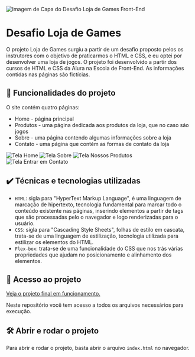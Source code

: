 ![Imagem de Capa do Desafio Loja de Games Front-End](https://github.com/josewellingtonn/loja-games/assets/152819590/1b15cdbf-acc1-440b-94f3-cc62bdea7948)

# Desafio Loja de Games

O projeto Loja de Games surgiu a partir de um desafio proposto pelos os instrutores com o objetivo de praticarmos o HTML e CSS, e eu optei por desenvolver uma loja de jogos. O projeto foi desenvolvido a partir dos cursos de HTML e CSS da Alura na Escola de Front-End. As informações contidas nas páginas são fictícias.

## 🔨 Funcionalidades do projeto

O site contém quatro páginas:
* Home - página principal
* Produtos - uma página dedicada aos produtos da loja, que no caso sáo jogos
* Sobre - uma página contendo algumas informações sobre a loja
* Contato - uma página que contém as formas de contato da loja

![Tela Home](https://github.com/josewellingtonn/loja-games/assets/152819590/b28be45c-899e-4a5c-8c6a-bdaacd4ec8a1)
![Tela Sobre](https://github.com/josewellingtonn/loja-games/assets/152819590/56cf2436-43f2-4eba-8d3a-e8c065c45594)
![Tela Nossos Produtos](https://github.com/josewellingtonn/loja-games/assets/152819590/7dd15ad4-6322-4ed3-9efd-c7a9fc97e70d)
![Tela Entrar em Contato](https://github.com/josewellingtonn/loja-games/assets/152819590/5f929bba-b448-4c8a-94a5-cd03b75f84df)

## ✔️ Técnicas e tecnologias utilizadas

- `HTML`: sigla para "HyperText Markup Language", é uma linguagem de marcação de hipertexto, tecnologia fundamental para marcar todo o conteúdo existente nas páginas, inserindo elementos a partir de tags que são processadas pelo o navegador e logo renderizadas para o usuário.
- `CSS`: sigla para "Cascading Style Sheets", folhas de estilo em cascata, trata-se de uma linguagem de estilização, tecnologia utilizada para estilizar os elementos do HTML.
- `Flex-box`: trata-se de uma funcionalidade do CSS que nos trás várias propriedades que ajudam no posicionamento e alinhamento dos elementos.

## 📁 Acesso ao projeto

[Veja o projeto final em funcionamento.]()

Neste repositório você tem acesso a todos os arquivos necessários para execução.

## 🛠️ Abrir e rodar o projeto

Para abrir e rodar o projeto, basta abrir o arquivo `index.html` no navegador.
